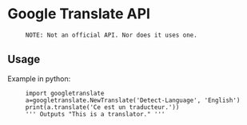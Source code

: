 # Google Translate API

```
     NOTE: Not an official API. Nor does it uses one.
```

## Usage

Example in python:

```
     import googletranslate
     a=googletranslate.NewTranslate('Detect-Language', 'English')
     print(a.translate('Ce est un traducteur.'))
     ''' Outputs "This is a translator." '''
```

